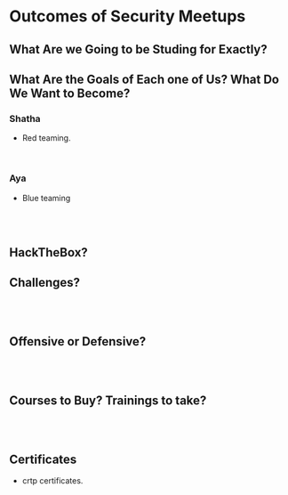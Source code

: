 # Outcomes of Security Meetups  

## What Are we Going to be Studing for Exactly?

## What Are the Goals of Each one of Us? What Do We Want to Become?  

### Shatha  
* Red teaming.

<br/>

### Aya  
* Blue teaming

<br/><br/>

## HackTheBox?

## Challenges?  

<br/><br/>

## Offensive or Defensive?  

<br/><br/>

## Courses to Buy? Trainings to take?  

<br/><br/> 


## Certificates

* crtp certificates.  